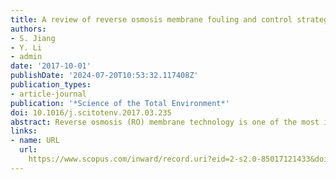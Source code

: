 ```yaml
---
title: A review of reverse osmosis membrane fouling and control strategies
authors:
- S. Jiang
- Y. Li
- admin
date: '2017-10-01'
publishDate: '2024-07-20T10:53:32.117408Z'
publication_types:
- article-journal
publication: '*Science of the Total Environment*'
doi: 10.1016/j.scitotenv.2017.03.235
abstract: Reverse osmosis (RO) membrane technology is one of the most important technologies for water treatment. However, membrane fouling is an inevitable issue. Membrane fouling leads to higher operating pressure, flux decline, frequent chemical cleaning and shorter membrane life. This paper reviews membrane fouling types and fouling control strategies, with a focus on the latest developments. The fundamentals of fouling are discussed in detail, including biofouling, organic fouling, inorganic scaling and colloidal fouling. Furthermore, fouling mitigation technologies are also discussed comprehensively. Pretreatment is widely used in practice to reduce the burden for the following RO operation while real time monitoring of RO has the advantage and potential of providing support for effective and efficient cleaning. Surface modification could slow down membrane fouling by changing surface properties such as surface smoothness and hydrophilicity, while novel membrane materials and synthesis processes build a promising future for the next generation of RO membranes with big advancements in fouling resistance. Especially in this review paper, statistical analysis is conducted where appropriate to reveal the research interests in RO fouling and control.
links:
- name: URL
  url: 
    https://www.scopus.com/inward/record.uri?eid=2-s2.0-85017121433&doi=10.1016%2fj.scitotenv.2017.03.235&partnerID=40&md5=00d1d136185ce8b52a55e3c90dffdc0a
---
```

